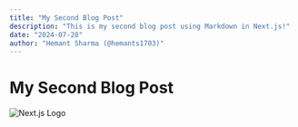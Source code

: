 ```yaml
---
title: "My Second Blog Post"
description: "This is my second blog post using Markdown in Next.js!"
date: "2024-07-28"
author: "Hemant Sharma (@hemants1703)"
---
```


# My Second Blog Post

![Next.js Logo](https://nextjs.org/static/images/nextjs-logo.svg)
